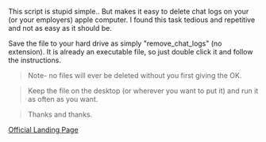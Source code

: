 This script is stupid simple.. But makes it easy to delete chat logs on your (or your employers) apple computer. I found this task tedious and repetitive and not as easy as it should be.

Save the file to your hard drive as simply "remove_chat_logs" (no extension). It is already an executable file, so just double click it and follow the instructions.



> Note- no files will ever be deleted without you first giving the OK. 

> Keep the file on the desktop (or wherever you want to put it) and run it as often as you want.

> Thanks and thanks.

[Official Landing Page](joshpopenyc.github.io/Shell-Scripts/)
